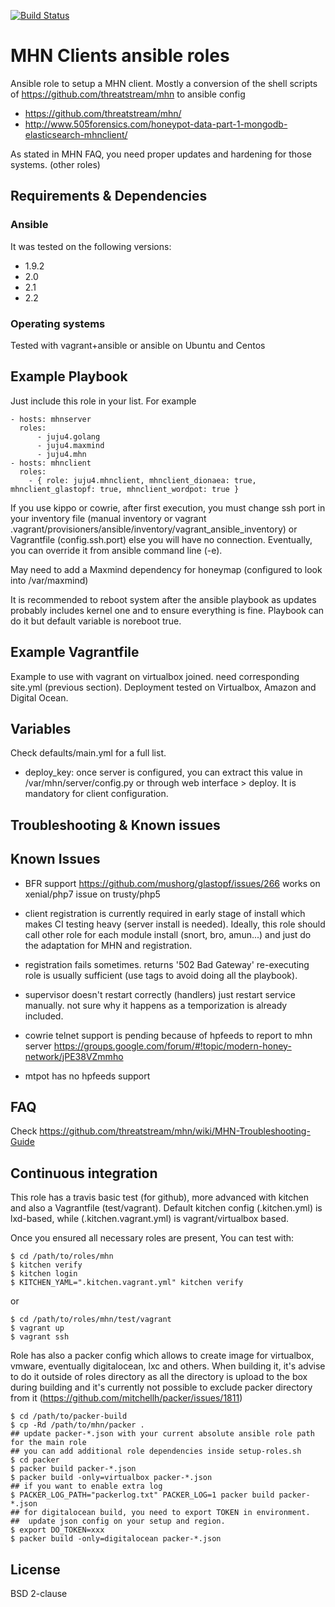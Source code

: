[![Build Status](https://travis-ci.org/juju4/ansible-mhnclient.svg?branch=master)](https://travis-ci.org/juju4/ansible-mhnclient)
# MHN Clients ansible roles

Ansible role to setup a MHN client.
Mostly a conversion of the shell scripts of https://github.com/threatstream/mhn to ansible config
* https://github.com/threatstream/mhn/
* http://www.505forensics.com/honeypot-data-part-1-mongodb-elasticsearch-mhnclient/

As stated in MHN FAQ, you need proper updates and hardening for those systems. (other roles)

## Requirements & Dependencies

### Ansible
It was tested on the following versions:
 * 1.9.2
 * 2.0
 * 2.1
 * 2.2

### Operating systems

Tested with vagrant+ansible or ansible on Ubuntu and Centos

## Example Playbook

Just include this role in your list.
For example

```
- hosts: mhnserver
  roles:
      - juju4.golang
      - juju4.maxmind
      - juju4.mhn
- hosts: mhnclient
  roles:
    - { role: juju4.mhnclient, mhnclient_dionaea: true, mhnclient_glastopf: true, mhnclient_wordpot: true }
```

If you use kippo or cowrie, after first execution, you must change ssh port in your inventory file (manual inventory or vagrant .vagrant/provisioners/ansible/inventory/vagrant_ansible_inventory) or Vagrantfile (config.ssh.port) else you will have no connection. Eventually, you can override it from ansible command line (-e).

May need to add a Maxmind dependency for honeymap (configured to look into /var/maxmind)

It is recommended to reboot system after the ansible playbook as updates probably includes kernel one and to ensure everything is fine. Playbook can do it but default variable is noreboot true.


## Example Vagrantfile

Example to use with vagrant on virtualbox joined. need corresponding site.yml (previous section).
Deployment tested on Virtualbox, Amazon and Digital Ocean.

## Variables

Check defaults/main.yml for a full list.

* deploy_key: once server is configured, you can extract this value in /var/mhn/server/config.py or through web interface > deploy. It is mandatory for client configuration.

## Troubleshooting & Known issues

## Known Issues

* BFR support 
https://github.com/mushorg/glastopf/issues/266
works on xenial/php7
issue on trusty/php5

* client registration is currently required in early stage of install which makes CI testing heavy (server install is needed).
Ideally, this role should call other role for each module install (snort, bro, amun...) and just do the adaptation for MHN and registration.

* registration fails sometimes.
returns '502 Bad Gateway'
re-executing role is usually sufficient (use tags to avoid doing all the playbook).

* supervisor doesn't restart correctly (handlers)
just restart service manually.
not sure why it happens as a temporization is already included.

* cowrie telnet support is pending because of hpfeeds to report to mhn server
https://groups.google.com/forum/#!topic/modern-honey-network/jPE38VZmmho

* mtpot has no hpfeeds support


## FAQ

Check
https://github.com/threatstream/mhn/wiki/MHN-Troubleshooting-Guide


## Continuous integration

This role has a travis basic test (for github), more advanced with kitchen and also a Vagrantfile (test/vagrant).
Default kitchen config (.kitchen.yml) is lxd-based, while (.kitchen.vagrant.yml) is vagrant/virtualbox based.

Once you ensured all necessary roles are present, You can test with:
```
$ cd /path/to/roles/mhn
$ kitchen verify
$ kitchen login
$ KITCHEN_YAML=".kitchen.vagrant.yml" kitchen verify
```
or
```
$ cd /path/to/roles/mhn/test/vagrant
$ vagrant up
$ vagrant ssh
```

Role has also a packer config which allows to create image for virtualbox, vmware, eventually digitalocean, lxc and others.
When building it, it's advise to do it outside of roles directory as all the directory is upload to the box during building 
and it's currently not possible to exclude packer directory from it (https://github.com/mitchellh/packer/issues/1811)
```
$ cd /path/to/packer-build
$ cp -Rd /path/to/mhn/packer .
## update packer-*.json with your current absolute ansible role path for the main role
## you can add additional role dependencies inside setup-roles.sh
$ cd packer
$ packer build packer-*.json
$ packer build -only=virtualbox packer-*.json
## if you want to enable extra log
$ PACKER_LOG_PATH="packerlog.txt" PACKER_LOG=1 packer build packer-*.json
## for digitalocean build, you need to export TOKEN in environment.
##  update json config on your setup and region.
$ export DO_TOKEN=xxx
$ packer build -only=digitalocean packer-*.json
```

## License

BSD 2-clause

